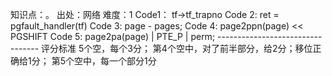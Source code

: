知识点：。
出处：网络
难度：1
Code1： tf->tf_trapno Code 2: ret = pgfault_handler(tf) Code 3: page - pages;
Code 4: page2ppn(page) << PGSHIFT Code 5: page2pa(page) | PTE_P | perm;
\--------------------------------- 评分标准 5个空，每个3分； 第4个空中，对了前半部分，给2分；移位正确给1分；
第5个空中，每一个部分1分
